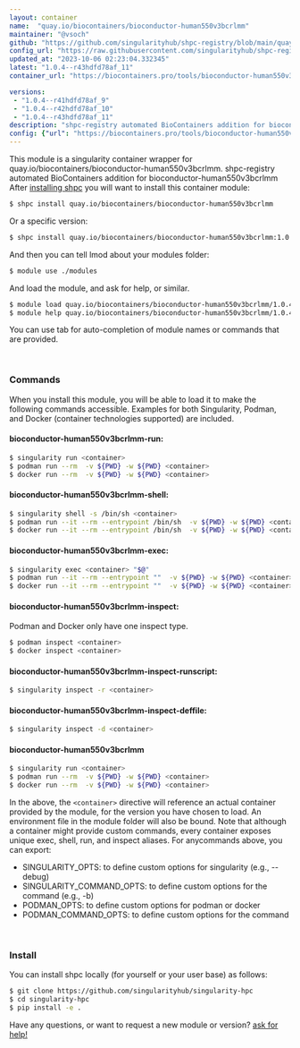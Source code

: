 ```yaml
---
layout: container
name:  "quay.io/biocontainers/bioconductor-human550v3bcrlmm"
maintainer: "@vsoch"
github: "https://github.com/singularityhub/shpc-registry/blob/main/quay.io/biocontainers/bioconductor-human550v3bcrlmm/container.yaml"
config_url: "https://raw.githubusercontent.com/singularityhub/shpc-registry/main/quay.io/biocontainers/bioconductor-human550v3bcrlmm/container.yaml"
updated_at: "2023-10-06 02:23:04.332345"
latest: "1.0.4--r43hdfd78af_11"
container_url: "https://biocontainers.pro/tools/bioconductor-human550v3bcrlmm"

versions:
 - "1.0.4--r41hdfd78af_9"
 - "1.0.4--r42hdfd78af_10"
 - "1.0.4--r43hdfd78af_11"
description: "shpc-registry automated BioContainers addition for bioconductor-human550v3bcrlmm"
config: {"url": "https://biocontainers.pro/tools/bioconductor-human550v3bcrlmm", "maintainer": "@vsoch", "description": "shpc-registry automated BioContainers addition for bioconductor-human550v3bcrlmm", "latest": {"1.0.4--r43hdfd78af_11": "sha256:1781528e32a12f42a81aaadb16743821e051ef16bdf86084d90e13b5e4d8c564"}, "tags": {"1.0.4--r41hdfd78af_9": "sha256:dc5f97202024482ab8061af9e8425646f93e1598b8f7507f89c6fac389ece359", "1.0.4--r42hdfd78af_10": "sha256:1cb5918c78b1463c9962701c2bef3f7abfcd9e8d7dd1887e8545016c7ffd75b7", "1.0.4--r43hdfd78af_11": "sha256:1781528e32a12f42a81aaadb16743821e051ef16bdf86084d90e13b5e4d8c564"}, "docker": "quay.io/biocontainers/bioconductor-human550v3bcrlmm"}
---
```


This module is a singularity container wrapper for quay.io/biocontainers/bioconductor-human550v3bcrlmm.
shpc-registry automated BioContainers addition for bioconductor-human550v3bcrlmm
After [installing shpc](#install) you will want to install this container module:


```bash
$ shpc install quay.io/biocontainers/bioconductor-human550v3bcrlmm
```

Or a specific version:

```bash
$ shpc install quay.io/biocontainers/bioconductor-human550v3bcrlmm:1.0.4--r43hdfd78af_11
```

And then you can tell lmod about your modules folder:

```bash
$ module use ./modules
```

And load the module, and ask for help, or similar.

```bash
$ module load quay.io/biocontainers/bioconductor-human550v3bcrlmm/1.0.4--r43hdfd78af_11
$ module help quay.io/biocontainers/bioconductor-human550v3bcrlmm/1.0.4--r43hdfd78af_11
```

You can use tab for auto-completion of module names or commands that are provided.

<br>

### Commands

When you install this module, you will be able to load it to make the following commands accessible.
Examples for both Singularity, Podman, and Docker (container technologies supported) are included.

#### bioconductor-human550v3bcrlmm-run:

```bash
$ singularity run <container>
$ podman run --rm  -v ${PWD} -w ${PWD} <container>
$ docker run --rm  -v ${PWD} -w ${PWD} <container>
```

#### bioconductor-human550v3bcrlmm-shell:

```bash
$ singularity shell -s /bin/sh <container>
$ podman run --it --rm --entrypoint /bin/sh  -v ${PWD} -w ${PWD} <container>
$ docker run --it --rm --entrypoint /bin/sh  -v ${PWD} -w ${PWD} <container>
```

#### bioconductor-human550v3bcrlmm-exec:

```bash
$ singularity exec <container> "$@"
$ podman run --it --rm --entrypoint ""  -v ${PWD} -w ${PWD} <container> "$@"
$ docker run --it --rm --entrypoint ""  -v ${PWD} -w ${PWD} <container> "$@"
```

#### bioconductor-human550v3bcrlmm-inspect:

Podman and Docker only have one inspect type.

```bash
$ podman inspect <container>
$ docker inspect <container>
```

#### bioconductor-human550v3bcrlmm-inspect-runscript:

```bash
$ singularity inspect -r <container>
```

#### bioconductor-human550v3bcrlmm-inspect-deffile:

```bash
$ singularity inspect -d <container>
```



#### bioconductor-human550v3bcrlmm

```bash
$ singularity run <container>
$ podman run --rm  -v ${PWD} -w ${PWD} <container>
$ docker run --rm  -v ${PWD} -w ${PWD} <container>
```


In the above, the `<container>` directive will reference an actual container provided
by the module, for the version you have chosen to load. An environment file in the
module folder will also be bound. Note that although a container
might provide custom commands, every container exposes unique exec, shell, run, and
inspect aliases. For anycommands above, you can export:

 - SINGULARITY_OPTS: to define custom options for singularity (e.g., --debug)
 - SINGULARITY_COMMAND_OPTS: to define custom options for the command (e.g., -b)
 - PODMAN_OPTS: to define custom options for podman or docker
 - PODMAN_COMMAND_OPTS: to define custom options for the command

<br>

### Install

You can install shpc locally (for yourself or your user base) as follows:

```bash
$ git clone https://github.com/singularityhub/singularity-hpc
$ cd singularity-hpc
$ pip install -e .
```

Have any questions, or want to request a new module or version? [ask for help!](https://github.com/singularityhub/singularity-hpc/issues)
